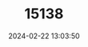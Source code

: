 ---
title: "15138"
category: "Oecomys rex"
draft: false
date: 2024-02-22 13:03:50
languages:
  English: ["King Arboreal Rice Rat", "Regal Oecomys"]
---